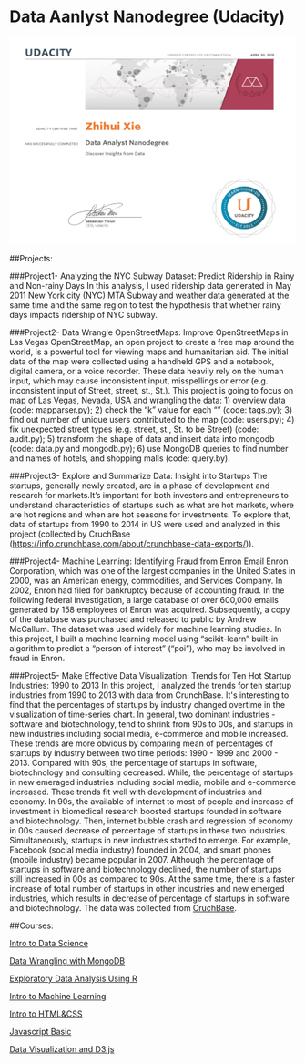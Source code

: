 # Data Aanlyst Nanodegree (Udacity)


![alt tag](certificate.jpg) 




##Projects:

###Project1- Analyzing the NYC Subway Dataset: Predict Ridership in Rainy and Non-rainy Days
In this analysis, I used ridership data generated in May 2011 New York city (NYC) MTA Subway and weather data generated at the same time and the same region to test the hypothesis that whether rainy days impacts ridership of NYC subway.

###Project2- Data Wrangle OpenStreetMaps: Improve OpenStreetMaps in Las Vegas
OpenStreetMap, an open project to create a free map around the world, is a powerful tool for viewing maps and humanitarian aid. The initial data of the map were collected using a handheld GPS and a notebook, digital camera, or a voice recorder. These data heavily rely on the human input, which may cause inconsistent input, misspellings or error (e.g. inconsistent input of Street, street, st., St.). This project is going to focus on map of Las Vegas, Nevada, USA and wrangling the data: 1) overview data (code: mapparser.py); 2) check the “k” value for each “” (code: tags.py); 3) find out number of unique users contributed to the map (code: users.py); 4) fix unexpected street types (e.g. street, st., St. to be Street) (code: audit.py); 5) transform the shape of data and insert data into mongodb (code: data.py and mongodb.py); 6) use MongoDB queries to find number and names of hotels, and shopping malls (code: query.by).

###Project3- Explore and Summarize Data: Insight into Startups
The startups, generally newly created, are in a phase of development and research for markets.It’s important for both investors and entrepreneurs to understand characteristics of startups such as what are hot markets, where are hot regions and when are hot seasons for investments. To explore that, data of startups from 1990 to 2014 in US were used and analyzed in this project (collected by CruchBase (https://info.crunchbase.com/about/crunchbase-data-exports/)).

###Project4- Machine Learning: Identifying Fraud from Enron Email
Enron Corporation, which was one of the largest companies in the United States in 2000, was an American energy, commodities, and Services Company. In 2002, Enron had filed for bankruptcy because of accounting fraud. In the following federal investigation, a large database of over 600,000 emails generated by 158 employees of Enron was acquired. Subsequently, a copy of the database was purchased and released to public by Andrew McCallum. The dataset was used widely for machine learning studies. In this project, I built a machine learning model using “scikit-learn” built-in algorithm to predict a “person of interest” (“poi”), who may be involved in fraud in Enron.

###Project5- Make Effective Data Visualization: Trends for Ten Hot Startup Industries: 1990 to 2013
In this project, I analyzed the trends for ten startup industries from 1990 to 2013 with data from CrunchBase. It's interesting to find that the percentages of startups by industry changed overtime in the visualization of time-series chart. In general, two dominant industries - software and biotechnology, tend to shrink from 90s to 00s, and startups in new industries including social media, e-commerce and mobile increased. These trends are more obvious by comparing mean of percentages of startups by industry between two time periods: 1990 - 1999 and 2000 - 2013. Compared with 90s, the percentage of startups in software, biotechnology and consulting decreased. While, the percentage of startups in new emeraged industries including social media, mobile and e-commerce increased. These trends fit well with development of industries and economy. In 90s, the available of internet to most of people and increase of investment in biomedical research boosted startups founded in software and biotechnology. Then, internet bubble crash and regression of economy in 00s caused decrease of percentage of startups in these two industries. Simultaneously, startups in new industries started to emerge. For example, Facebook (social media industry) founded in 2004, and smart phones (mobile industry) became popular in 2007. Although the percentage of startups in software and biotechnology declined, the number of startups still increased in 00s as compared to 90s. At the same time, there is a faster increase of total number of startups in other industries and new emerged industries, which results in decrease of percentage of startups in software and biotechnology.
The data was collected from [CruchBase](https://info.crunchbase.com/about/crunchbase-data-exports/).

##Courses:

[Intro to Data Science](https://www.udacity.com/course/ud359)

[Data Wrangling with MongoDB](https://www.udacity.com/course/ud032)

[Exploratory Data Analysis Using R](https://www.udacity.com/course/ud651)

[Intro to Machine Learning](https://www.udacity.com/course/ud120)

[Intro to HTML&CSS](https://www.udacity.com/course/ud304)

[Javascript Basic](https://www.udacity.com/course/ud804)

[Data Visualization and D3.js](https://www.udacity.com/course/ud507)
